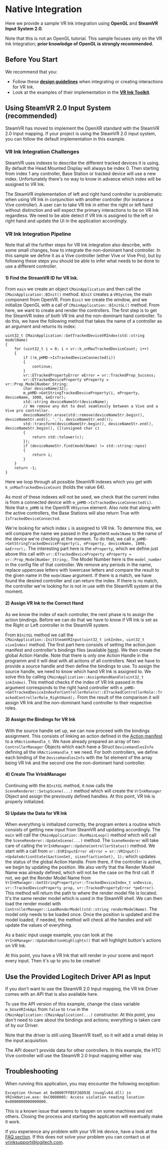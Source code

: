 # Native Integration
Here we provide a sample VR Ink integration using **OpenGL** and **SteamVR Input System 2.0**.

Note that this is not an OpenGL tutorial. This sample focuses only on the VR Ink Integration; **prior knowledge of OpenGL is strongly recommended.**

## Before You Start
We recommend that you:
- Follow these [**design guidelines**](../../Documentation/DesignGuidelines) when integrating or creating interactions for VR Ink.
- Look at the examples of their implementation in the [**VR Ink Toolkit**](../../Assets/Toolkit).

## Using SteamVR 2.0 Input System (recommended)
SteamVR has moved to implement the OpenXR standard with the SteamVR 2.0 Input mapping. If your project is using the SteamVR 2.0 input system, you can follow the default implementation in this example.

### VR Ink Integration Challenges
SteamVR uses indexes to describe the different tracked devices it is using. By default the Head Mounted Display will always be index 0. Then starting from index 1 any controller, Base Station or tracked device will use a new index. Unfortunately there's no way to know in advance which index will be assigned to VR Ink.

The SteamVR implementation of left and right hand controller is problematic when using VR Ink in conjunction with another controller (for instance a Vive controller). A user can to take VR Ink in either the right or left hand without distinction and will expect the primary interactions to be on VR Ink regardless. We need to be able detect if VR Ink is assigned to the left or right hand and update the UI in the application accordingly.

### VR Ink Integration Pipeline
Note that all the further steps for VR Ink integration also describe, with some small changes, how to integrate the non-dominant hand controller. In this sample we define it as a Vive controller (either Vive or Vive Pro), but by following these steps you should be able to infer what needs to be done to use a different controller.

#### 1) Find the StreamVR ID for VR Ink.
From `main` we create an object `CMainApplication` and then call the `CMainApplication::BInit()` method. `BInit` creates a `VRSystem`, the main component from OpenVR. From `Binit` we create the window, and we initialize OpenGL with a call of `CMainApplication::BInitGL()` method.
From here, we want to create and render the controllers. The first step is to get the SteamVR index of both VR Ink and the non-dominant hand controller. To do this, we have the following method that takes the name of a controller as an argument and returns its index:

```
uint32_t CMainApplication::GetTrackedDeviceVRIndex(std::string modelName)
{
    for (uint32_t i = 0; i < vr::k_unMaxTrackedDeviceCount; i++)
    {
        if (!m_pHMD->IsTrackedDeviceConnected(i))
        {
            continue;
        }
        vr::ETrackedPropertyError eError = vr::TrackedProp_Success;
        vr::ETrackedDeviceProperty eProperty = vr::Prop_ModelNumber_String;
        char deviceName[32];
        m_pHMD->GetStringTrackedDeviceProperty(i, eProperty, deviceName, 1000, &eError);
        std::string deviceNameStr(deviceName);
        // We remove any dot to deal seamlessly between a Vive and a Vive pro controller.
        deviceNameStr.erase(std::remove(deviceNameStr.begin(), deviceNameStr.end(), '.'), deviceNameStr.end());
        std::transform(deviceNameStr.begin(), deviceNameStr.end(), deviceNameStr.begin(), [](unsigned char c)
        {
            return std::tolower(c);
        });
        if (deviceNameStr.find(modelName) != std::string::npos)
        {
            return i;
        }
    }
    return -1;
}
```

Here we loop through all possible SteamVR indexes which you get with `k_unMaxTrackedDeviceCount` (holds the value 64).

As most of these indexes will not be used, we check that the current index is from a connected device with `m_pHMD->IsTrackedDeviceConnected(i)`. Note that `m_pHMD` is the OpenVR `VRSystem` element. Also note that along with the active controllers, the Base Stations will also return True with `IsTrackedDeviceConnected`.

We're looking for which index `i` is assigned to VR Ink. To determine this, we will compare the name we passed in the argument `modelName` to the name of the device we're checking at the moment. To do that, we call `m_pHMD->GetStringTrackedDeviceProperty(i, eProperty, deviceName, 1000, &eError);`.
The interesting part here is the `eProperty`, which we define just above this call with `vr::ETrackedDeviceProperty eProperty = vr::Prop_ModelNumber_String;`. The Model Number here is the `model_number` in the config file of that controller.
We remove any periods in the name, replace uppercase letters with lowercase letters and compare the result to the given name in the `modelName` argument. If there is a match, we have found the desired controller and can return the index. If there is no match, the controller we're looking for is not in use with the SteamVR system at the moment.

#### 2) Assign VR Ink to the Correct Hand
As we know the index of each controller, the next phase is to assign the action bindings. Before we can do that we have to know if VR Ink is set as the Right or Left controller in the SteamVR system.

From `BInitGL` method we call the `CMainApplication::InitSteamVRInput(uint32_t inkIndex, uint32_t viveIndex)` method. The first part here consists of setting the action.json manifest and controller's bindings files (available [here](dependencies/defaultResources/)). We then create the global Action Handle. Note that there is only one Action Handle in the programm and it will deal with all actions of all controllers.
Next we have to provide a source handle and then define the bindings to use. To assign the source handle, we need to know which hand VR Ink is assigned to. We solve this by calling `CMainApplication::AssignHandHandle(uint32_t inkIndex)`. This method checks if the index of VR Ink passed in the argument corresponds to the right hand controller with `m_pHMD->GetTrackedDeviceIndexForControllerRole(vr::ETrackedControllerRole::TrackedControllerRole_RightHand);`.
From the result of the comparison it will assign VR Ink and the non-dominant hand controller to their respective roles.

#### 3) Assign the Bindings for VR Ink
With the source handle set up, we can now proceed with the bindings assignment. This consists of linking an action defined in the [Action manifest](dependencies/defaultResources/) to a `VRActionHandle_t`. We have already prepared an array of two `ControllerManager` Objects which each have a Struct `DeviceHandlesInfo` defining all the `VRActionHandle_t` we need.
For both controllers, we define each binding of the `DeviceHandlesInfo` with the 1st element of the array being VR Ink and the second one the non-dominant hand controller.

#### 4) Create The VrInkManager
Continuing with the `BInitGL` method, it now calls the `SceneRenderer::SetupScene(...)` method which will create the `VrInkManager` Object and assign the previously defined handles.
At this point, VR Ink is properly initialized.

#### 5) Update the Data for VR Ink
When everything is initialized correctly, the program enters a routine which consists of getting new input from SteamVR and updating accordingly.
The `main` will call the `CMainApplication::RunMainLoop()` method which will call the `SceneRenderer::UpdateScene(...)` method. The `SceneRenderer` will take care of calling the `VrInkManager::UpdateControllerStatus()` method.
We start with a call from `vr::EVRInputError eError = vr::VRInput()->UpdateActionState(&actionSet, sizeof(actionSet), 1);` which updates the status of the global Action Handle. From there, if the controller is active, we begin by updating the position. We also verify that the Render Model Name was already defined, which will not be the case on the first call. If not, we get the Render Model Name from `VrInkManager::GetStringProperty(vr::TrackedDeviceIndex_t unDevice, vr::TrackedDeviceProperty prop, vr::TrackedPropertyError *peError)`. This method will return the path to where the render model file is located. It's the same render model which is used in the SteamVR shell. We can then load the render model with `ControllerManager::LoadRenderModel(std::string renderModelName)`. The model only needs to be loaded once.
Once the position is updated and the model loaded, if needed, the method will check all the handles and will update the values of everything.

As a basic input usage example, you can look at the `VrInkManager::UpdateButtonHighlights()` that will highlight button's actions on VR Ink.

At this point, you have a VR Ink that will render in your scene and report every input. Then it's up to you to be creative!

## Use the Provided Logitech Driver API as Input
If you don't want to use the SteamVR 2.0 Input mapping, the VR Ink Driver comes with an API that is also available here.

To use the API version of this example, change the class variable `m_bUseVRInkApi` from `false` to `true` in the `CMainApplication::CMainApplication(...)` constructor.
At this point, you don't need to care about the bindings and actions; everything is taken care of by our Driver.

Note that the driver is still using SteamVR itself, so it will add a small delay in the input acquisition.

The API doesn't provide data for other controllers. In this example, the HTC Vive controller will use the SteamVR 2.0 Input mapping either way.

## Troubleshooting
When running this application, you may encounter the following exception:

`Exception thrown at 0x00007FFB5F26D93E (nvoglv64.dll) in VRInkNative.exe: 0xC0000005: Access violation reading location 0x0000000000000000.`

This is a known issue that seems to happen on some machines and not others. Closing the process and starting the application will eventually make it work.

If you experience any problem with your VR Ink device, have a look at the [FAQ section](./../FAQ/Readme.md).
If this does not solve your problem you can contact us at [vrinksupport@logitech.com](mailto:vrinksupport@logitech.com).
